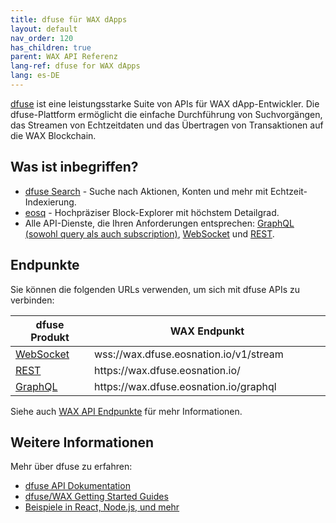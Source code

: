 ```yaml
---
title: dfuse für WAX dApps
layout: default
nav_order: 120
has_children: true
parent: WAX API Referenz
lang-ref: dfuse for WAX dApps
lang: es-DE
---
```


<a href="https://dfuse.eosnation.io" target="_blank">dfuse</a> ist eine leistungsstarke Suite von APIs für WAX dApp-Entwickler. Die dfuse-Plattform ermöglicht die einfache Durchführung von Suchvorgängen, das Streamen von Echtzeitdaten und das Übertragen von Transaktionen auf die WAX Blockchain.

## Was ist inbegriffen?

<ul>
    <li><a href="https://medium.com/@dfuseio/kicking-off-2019-with-a-revolution-searchability-on-the-blockchain-dbb7bb3e6bae" target="_blank">dfuse Search</a> - Suche nach Aktionen, Konten und mehr mit Echtzeit-Indexierung.</li>
    <li><a href="https://wax.eosq.eosnation.io" target="_blank">eosq</a> - Hochpräziser Block-Explorer mit höchstem Detailgrad.</li>
    <li>Alle API-Dienste, die Ihren Anforderungen entsprechen:
      <a href="https://docs.dfuse.eosnation.io/eosio/public-apis/reference/graphql-api/" target="_blank">GraphQL (sowohl query als auch subscription)</a>,
      <a href="https://docs.dfuse.eosnation.io/reference/eosio/websocket/" target="_blank">WebSocket</a> und
      <a href="https://docs.dfuse.eosnation.io/reference/eosio/rest/" target="_blank">REST</a>.</li>
</ul>

## Endpunkte

Sie können die folgenden URLs verwenden, um sich mit dfuse APIs zu verbinden:

<table>
<thead>
<tr>
<th style="width:25%">dfuse Produkt</th>
<th>WAX Endpunkt</th>
</tr>
</thead>

<tbody>
<tr>
<td><a href="https://docs.dfuse.eosnation.io/reference/eosio/websocket/" target="_blank">WebSocket</a></td>
<td>wss://wax.dfuse.eosnation.io/v1/stream</td>
</tr>

<tr>
<td><a href="https://docs.dfuse.eosnation.io/reference/eosio/rest/block-id-by-time/" target="_blank">REST</a></td>
<td>https://wax.dfuse.eosnation.io/</td>
</tr>

<tr>
<td><a href="https://docs.dfuse.eosnation.io/reference/eosio/graphql/" target="_blank">GraphQL</a></td>
<td>https://wax.dfuse.eosnation.io/graphql</td>
</tr>

</tbody>
</table>

Siehe auch <a href="https://docs.dfuse.eosnation.io/eosio/public-apis/reference/network-endpoints/#wax-mainnet" target="_blank">WAX API Endpunkte</a> für mehr Informationen.

## Weitere Informationen

Mehr über dfuse zu erfahren:

* <a href="https://docs.dfuse.eosnation.io/eosio/" target="_blank">dfuse API Dokumentation</a>
* <a href="https://docs.dfuse.eosnation.io/eosio/public-apis/getting-started/" target="_blank">dfuse/WAX Getting Started Guides</a>
* <a href="https://docs.dfuse.eosnation.io/eosio/public-apis/samples/" target="_blank">Beispiele in React, Node.js, und mehr</a>

